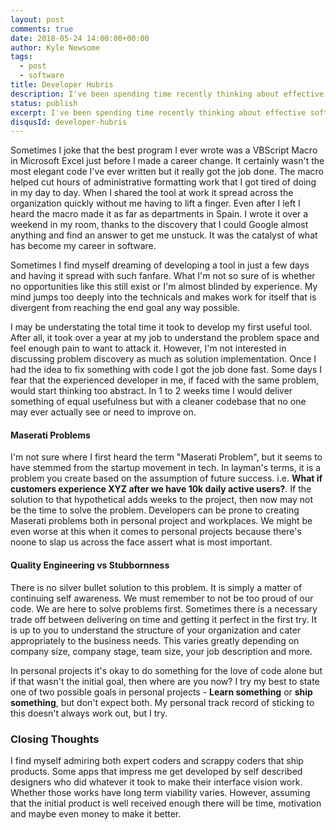 ```yaml
---
layout: post
comments: true
date: 2018-05-24 14:00:00+00:00
author: Kyle Newsome
tags:
  - post
  - software
title: Developer Hubris
description: I've been spending time recently thinking about effective software delivery and how developer ego might get in the way
status: publish
excerpt: I've been spending time recently thinking about effective software delivery and how developer ego might get in the way
disqusId: developer-hubris
---
```


Sometimes I joke that the best program I ever wrote was a VBScript Macro in Microsoft Excel just before I made a career change. It certainly wasn't the most elegant code I've ever written but it really got the job done. The macro helped cut hours of administrative formatting work that I got tired of doing in my day to day. When I shared the tool at work it spread across the organization quickly without me having to lift a finger. Even after I left I heard the macro made it as far as departments in Spain. I wrote it over a weekend in my room, thanks to the discovery that I could Google almost anything and find an answer to get me unstuck. It was the catalyst of what has become my career in software.


Sometimes I find myself dreaming of developing a tool in just a few days and having it spread with such fanfare. What I'm not so sure of is whether no opportunities like this still exist or I'm almost blinded by experience. My mind jumps too deeply into the technicals and makes work for itself that is divergent from reaching the end goal any way possible.


I may be understating the total time it took to develop my first useful tool. After all, it took over a year at my job to understand the problem space and feel enough pain to want to attack it. However, I'm not interested in discussing problem discovery as much as solution implementation. Once I had the idea to fix something with code I got the job done fast.
Some days I fear that the experienced developer in me, if faced with the same problem, would start thinking too abstract. In 1 to 2 weeks time I would deliver something of equal usefulness but with a cleaner codebase that no one may ever actually see or need to improve on.

#### Maserati Problems

I'm not sure where I first heard the term "Maserati Problem", but it seems to have stemmed from the startup movement in tech. In layman's terms, it is a problem you create based on the assumption of future success. i.e. **What if customers experience XYZ after we have 10k daily active users?**. If the solution to that hypothetical adds weeks to the project, then now may not be the time to solve the problem. Developers can be prone to creating Maserati problems both in personal project and workplaces. We might be even worse at this when it comes to personal projects because there's noone to slap us across the face assert what is most important.

#### Quality Engineering vs Stubbornness

There is no silver bullet solution to this problem. It is simply a matter of continuing self awareness. We must remember to not be too proud of our code. We are here to solve problems first. Sometimes there is a necessary trade off between delivering on time and getting it perfect in the first try. It is up to you to understand the structure of your organization and cater appropriately to the business needs. This varies greatly depending on company size, company stage, team size, your job description and more. 

In personal projects it's okay to do something for the love of code alone but if that wasn't the initial goal, then where are you now? I try my best to state one of two possible goals in personal projects - **Learn something** or **ship something**, but don't expect both. My personal track record of sticking to this doesn't always work out, but I try.

### Closing Thoughts

I find myself admiring both expert coders and scrappy coders that ship products. Some apps that impress me get developed by self described designers who did whatever it took to make their interface vision work. Whether those works have long term viability varies. However, assuming that the initial product is well received enough there will be time, motivation and maybe even money to make it better.
